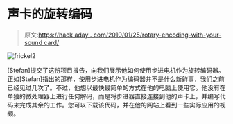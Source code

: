 # 声卡的旋转编码

> 原文:[https://hack aday . com/2010/01/25/rotary-encoding-with-your-sound card/](https://hackaday.com/2010/01/25/rotary-encoding-with-your-soundcard/)

![](../Images/098d865fdc28879cafabfb8ffa659b3c.png "frickel2")

[Stefan]提交了这份项目报告，向我们展示他如何使用步进电机作为旋转编码器。正如[Stefan]指出的那样，使用步进电机作为编码器并不是什么新鲜事，我们之前已经见过几次了。不过，他想以最快最简单的方式在他的电脑上使用它。他没有在单独的微处理器上进行任何解码，而是将步进器直接连接到他的声卡上，并编写代码来完成其余的工作。您可以下载该代码，并在他的网站上看到一些实际应用的视频。